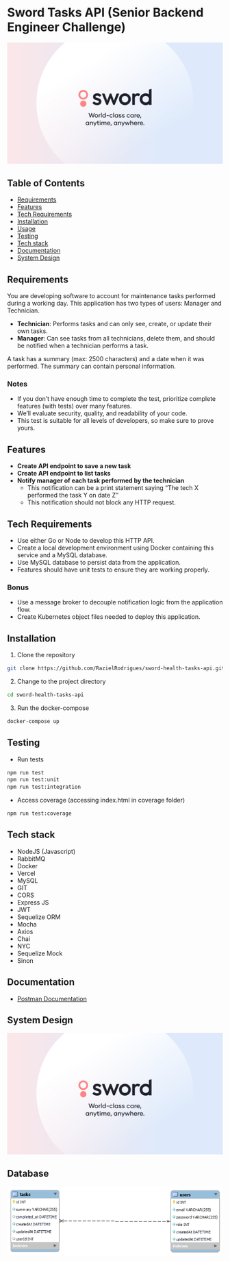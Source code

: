 # Sword Tasks API (Senior Backend Engineer Challenge)

<img src="./doc/sword.jpg" />

## Table of Contents
- [Requirements](#requirements)
- [Features](#features)
- [Tech Requirements](#tech-requirements)
- [Installation](#installation)
- [Usage](#usage)
- [Testing](#testing)
- [Tech stack](#tech-stack)
- [Documentation](#documentation)
- [System Design](#system-design)

## Requirements
You are developing software to account for maintenance tasks performed during a working day. This application has two types of users: Manager and Technician.

- **Technician**: Performs tasks and can only see, create, or update their own tasks.
- **Manager**: Can see tasks from all technicians, delete them, and should be notified when a technician performs a task.

A task has a summary (max: 2500 characters) and a date when it was performed. The summary can contain personal information.

### Notes
- If you don’t have enough time to complete the test, prioritize complete features (with tests) over many features.
- We’ll evaluate security, quality, and readability of your code.
- This test is suitable for all levels of developers, so make sure to prove yours.

## Features
- **Create API endpoint to save a new task**
- **Create API endpoint to list tasks**
- **Notify manager of each task performed by the technician**
  - This notification can be a print statement saying “The tech X performed the task Y on date Z”
  - This notification should not block any HTTP request.

## Tech Requirements
- Use either Go or Node to develop this HTTP API.
- Create a local development environment using Docker containing this service and a MySQL database.
- Use MySQL database to persist data from the application.
- Features should have unit tests to ensure they are working properly.

### Bonus
- Use a message broker to decouple notification logic from the application flow.
- Create Kubernetes object files needed to deploy this application.

## Installation
1. Clone the repository
```bash
git clone https://github.com/RazielRodrigues/sword-health-tasks-api.git
```
2. Change to the project directory
```bash
cd sword-health-tasks-api
```
3. Run the docker-compose
```bash
docker-compose up
```

## Testing
- Run tests
```bash
npm run test
npm run test:unit
npm run test:integration
```
- Access coverage (accessing index.html in coverage folder)
```bash
npm run test:coverage
```

## Tech stack
- NodeJS (Javascript)
- RabbitMQ
- Docker
- Vercel
- MySQL
- GIT
- CORS
- Express JS
- JWT
- Sequelize ORM
- Mocha
- Axios
- Chai
- NYC
- Sequelize Mock
- Sinon

## Documentation
- <a href="./doc/sword_health_tasks_api_postman_collection"> Postman Documentation </a>

## System Design
<img src="./doc/system.jpg" />

## Database
<img src="./doc/database.png" />